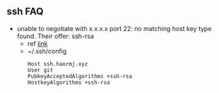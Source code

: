 ## ssh FAQ

- unable to negotiate with x.x.x.x port 22: no matching host key type found. Their offer: ssh-rsa
  - ref [link](https://stackoverflow.com/questions/69875520/unable-to-negotiate-with-40-74-28-9-port-22-no-matching-host-key-type-found-th)
  - ~/.ssh/config
      ```
      Host ssh.haormj.xyz
      User git
      PubkeyAcceptedAlgorithms +ssh-rsa
      HostkeyAlgorithms +ssh-rsa
      ```
